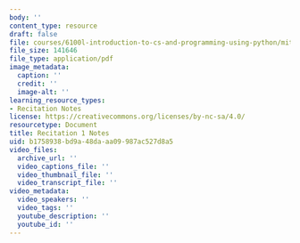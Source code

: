 ```yaml
---
body: ''
content_type: resource
draft: false
file: courses/6100l-introduction-to-cs-and-programming-using-python/mit6_100l_f22_rec01.pdf
file_size: 141646
file_type: application/pdf
image_metadata:
  caption: ''
  credit: ''
  image-alt: ''
learning_resource_types:
- Recitation Notes
license: https://creativecommons.org/licenses/by-nc-sa/4.0/
resourcetype: Document
title: Recitation 1 Notes
uid: b1758938-bd9a-48da-aa09-987ac527d8a5
video_files:
  archive_url: ''
  video_captions_file: ''
  video_thumbnail_file: ''
  video_transcript_file: ''
video_metadata:
  video_speakers: ''
  video_tags: ''
  youtube_description: ''
  youtube_id: ''
---
```

